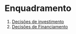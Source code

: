 # Enquadramento

1. [Decisões de investimento](decisoes_de_investimento.md)
2. [Decisões de Financiamento](decisoes_de_financiamento.md)
